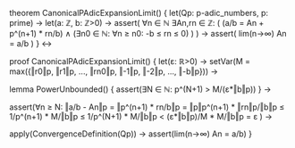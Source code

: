 theorem CanonicalPAdicExpansionLimit() {
  let(Qp: p-adic_numbers, p: prime) →
  let(a: ℤ, b: ℤ>0) →
  assert(
    ∀n ∈ ℕ ∃An,rn ∈ ℤ: (
      (a/b = An + p^(n+1) * rn/b) ∧
      (∃n0 ∈ ℕ: ∀n ≥ n0: -b ≤ rn ≤ 0)
    )
  ) →
  assert(
    lim(n→∞) An = a/b
  )
} ↔

proof CanonicalPAdicExpansionLimit() {
  let(ε: ℝ>0) →
  setVar(M = max({‖r0‖p, ‖r1‖p, ..., ‖rn0‖p, ‖-1‖p, ‖-2‖p, ..., ‖-b‖p})) →
  
  lemma PowerUnbounded() {
    assert(∃N ∈ ℕ: p^(N+1) > M/(ε*‖b‖p))
  } →
  
  assert(∀n ≥ N:
    ‖a/b - An‖p = 
    ‖p^(n+1) * rn/b‖p = 
    ‖p‖p^(n+1) * ‖rn‖p/‖b‖p ≤
    1/p^(n+1) * M/‖b‖p ≤
    1/p^(N+1) * M/‖b‖p <
    (ε*‖b‖p)/M * M/‖b‖p =
    ε
  ) →
  
  apply(ConvergenceDefinition(Qp)) →
  assert(lim(n→∞) An = a/b)
}